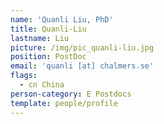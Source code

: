 ```yaml
---
name: 'Quanli Liu, PhD'
title: Quanli-Liu
lastname: Liu
picture: /img/pic_quanli-liu.jpg
position: PostDoc
email: 'quanli [at] chalmers.se'
flags:
  - cn China
person-category: E Postdocs
template: people/profile
---
```


